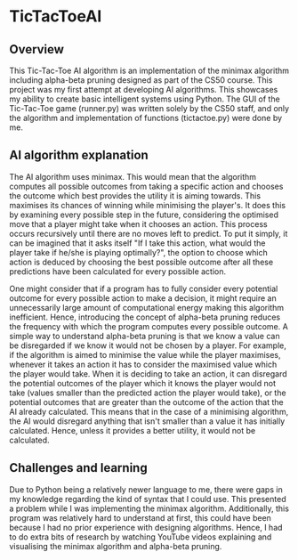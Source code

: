 # TicTacToeAI
## Overview
This Tic-Tac-Toe AI algorithm is an implementation of the minimax algorithm including alpha-beta pruning designed as part of the CS50 course. This project was my first attempt at developing AI algorithms. This showcases my ability to create basic intelligent systems using Python.
The GUI of the Tic-Tac-Toe game (runner.py) was written solely by the CS50 staff, and only the algorithm and implementation of functions (tictactoe.py) were done by me. 


## AI algorithm explanation
The AI algorithm uses minimax. This would mean that the algorithm computes all possible outcomes from taking a specific action and chooses the outcome which best provides the utility it is aiming towards. This maximises its chances of winning while minimising the player's. 
It does this by examining every possible step in the future, considering the optimised move that a player might take when it chooses an action. This process occurs recursively until there are no moves left to predict. To put it simply, it can be imagined that it asks itself "If I take this action, what would the player take if he/she is playing optimally?", the option to choose which action is deduced by choosing the best possible outcome after all these predictions have been calculated for every possible action.

One might consider that if a program has to fully consider every potential outcome for every possible action to make a decision, it might require an unnecessarily large amount of computational energy making this algorithm inefficient. Hence, introducing the concept of alpha-beta pruning reduces the frequency with which the program computes every possible outcome. A simple way to understand alpha-beta pruning is that we know a value can be disregarded if we know it would not be chosen by a player. 
For example, if the algorithm is aimed to minimise the value while the player maximises, whenever it takes an action it has to consider the maximised value which the player would take. When it is deciding to take an action, it can disregard the potential outcomes of the player which it knows the player would not take (values smaller than the predicted action the player would take), or the potential outcomes that are greater than the outcome of the action that the AI already calculated. 
This means that in the case of a minimising algorithm, the AI would disregard anything that isn't smaller than a value it has initially calculated. Hence, unless it provides a better utility, it would not be calculated.

## Challenges and learning
Due to Python being a relatively newer language to me, there were gaps in my knowledge regarding the kind of syntax that I could use. This presented a problem while I was implementing the minimax algorithm. Additionally, this program was relatively hard to understand at first, this could have been because I had no prior experience with designing algorithms. Hence, I had to do extra bits of research by watching YouTube videos explaining and visualising the minimax algorithm and alpha-beta pruning.


